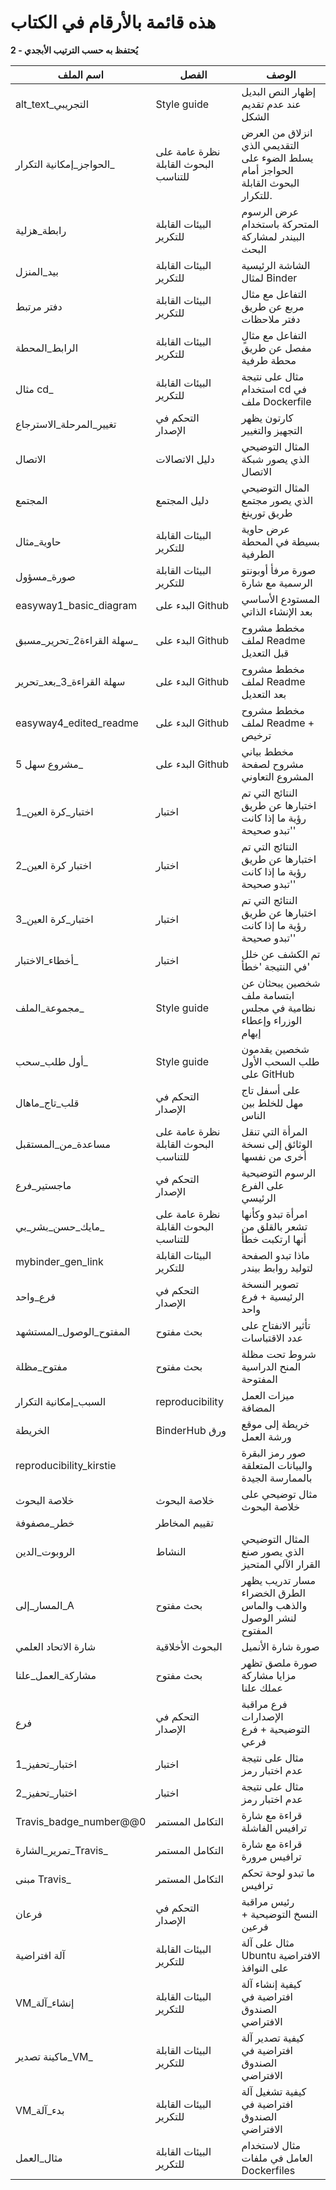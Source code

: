 # هذه قائمة بالأرقام في الكتاب

**2 - يُحتفظ به حسب الترتيب الأبجدي**

| اسم الملف                 | الفصل                                | الوصف                                                                              |
| ------------------------- | ------------------------------------ | ---------------------------------------------------------------------------------- |
| alt_text_التجريبي       | Style guide                          | إظهار النص البديل عند عدم تقديم الشكل                                             |
| الحواجز_إمكانية التكرار_ | نظرة عامة على البحوث القابلة للتناسب | انزلاق من العرض التقديمي الذي يسلط الضوء على الحواجز أمام البحوث القابلة للتكرار. |
| رابطة_هزلية               | البيئات القابلة للتكرير             | عرض الرسوم المتحركة باستخدام البيندر لمشاركة البحث                                 |
| بيد_المنزل                | البيئات القابلة للتكرير             | الشاشة الرئيسية لمثال Binder                                                      |
| دفتر مرتبط                | البيئات القابلة للتكرير             | التفاعل مع مثال مربع عن طريق دفتر ملاحظات                                          |
| الرابط_المحطة             | البيئات القابلة للتكرير             | التفاعل مع مثالٍ مفصل عن طريق محطة طرفية                                           |
| مثال cd_                  | البيئات القابلة للتكرير             | مثال على نتيجة استخدام cd في ملف Dockerfile                                        |
| تغيير_المرحلة_الاسترجاع   | التحكم في الإصدار                   | كارتون يظهر التجهيز والتغيير                                                       |
| الاتصال                   | دليل الاتصالات                       | المثال التوضيحي الذي يصور شبكة الاتصال                                             |
| المجتمع                   | دليل المجتمع                         | المثال التوضيحي الذي يصور مجتمع طريق تورينغ                                        |
| حاوية_مثال                | البيئات القابلة للتكرير             | عرض حاوية بسيطة في المحطة الطرفية                                                  |
| صورة_مسؤول               | البيئات القابلة للتكرير             | صورة مرفأ أوبونتو الرسمية مع شارة                                                |
| easyway1_basic_diagram  | البدء على Github                     | المستودع الأساسي بعد الإنشاء الذاتي                                              |
| سهلة القراءة2_تحرير_مسبق_ | البدء على Github                     | مخطط مشروح لملف Readme قبل التعديل                                                 |
| سهلة القراءة_3_بعد_تحرير  | البدء على Github                     | مخطط مشروح لملف Readme بعد التعديل                                                 |
| easyway4_edited_readme  | البدء على Github                     | مخطط مشروح لملف Readme + ترخيص                                                     |
| مشروع سهل 5_              | البدء على Github                     | مخطط بياني مشروح لصفحة المشروع التعاوني                                            |
| اختبار_كرة العين_1      | اختبار                               | النتائج التي تم اختبارها عن طريق رؤية ما إذا كانت 'تبدو صحيحة'                  |
| اختبار كرة العين_2        | اختبار                               | النتائج التي تم اختبارها عن طريق رؤية ما إذا كانت 'تبدو صحيحة'                  |
| اختبار_كرة العين_3      | اختبار                               | النتائج التي تم اختبارها عن طريق رؤية ما إذا كانت 'تبدو صحيحة'                  |
| أخطاء_الاختبار_          | اختبار                               | تم الكشف عن خلل في النتيجة 'خطأ'                                                  |
| مجموعة_الملف_             | Style guide                          | شخصين يبحثان عن ابتسامة ملف نظامية في مجلس الوزراء وإعطاء إبهام                  |
| أول طلب_سحب_             | Style guide                          | شخصين يقدمون طلب السحب الأول على GitHub                                           |
| قلب_تاج_ماهال             | التحكم في الإصدار                   | على أسفل تاج مهل للخلط بين الناس                                                  |
| مساعدة_من_المستقبل        | نظرة عامة على البحوث القابلة للتناسب | المرأة التي تنقل الوثائق إلى نسخة أخرى من نفسها                                |
| ماجستير_فرع               | التحكم في الإصدار                   | الرسوم التوضيحية على الفرع الرئيسي                                                |
| مايك_حسن_بشر_بي_          | نظرة عامة على البحوث القابلة للتناسب | امرأة تبدو وكأنها تشعر بالقلق من أنها ارتكبت خطأ                               |
| mybinder_gen_link       | البيئات القابلة للتكرير             | ماذا تبدو الصفحة لتوليد روابط بيندر                                                |
| فرع_واحد                  | التحكم في الإصدار                   | تصوير النسخة الرئيسية + فرع واحد                                                  |
| المفتوح_الوصول_المستشهد   | بحث مفتوح                            | تأثير الانفتاح على عدد الاقتباسات                                                 |
| مفتوح_مظلة                | بحث مفتوح                            | شروط تحت مظلة المنح الدراسية المفتوحة                                              |
| السبب_إمكانية التكرار    | reproducibility                      | ميزات العمل المضافة                                                                |
| الخريطة                   | BinderHub ورق                        | خريطة إلى موقع ورشة العمل                                                         |
| reproducibility_kirstie   |                                      | صور رمز البقرة والبيانات المتعلقة بالممارسة الجيدة                                 |
| خلاصة البحوث              | خلاصة البحوث                         | مثال توضيحي على خلاصة البحوث                                                       |
| خطر_مصفوفة                | تقييم المخاطر                        |                                                                                    |
| الروبوت_الدين             | النشاط                               | المثال التوضيحي الذي يصور صنع القرار الآلي المتحيز                                |
| المسار_إلى_A           | بحث مفتوح                            | مسار تدريب يظهر الطرق الخضراء والذهب والماس لنشر الوصول المفتوح                    |
| شارة الاتحاد العلمي       | البحوث الأخلاقية                    | صورة شارة الأنميل                                                                 |
| مشاركة_العمل_علنا         | بحث مفتوح                            | صورة ملصق تظهر مزايا مشاركة عملك علنا                                              |
| فرع                       | التحكم في الإصدار                   | فرع مراقبة الإصدارات التوضيحية + فرع فرعي                                         |
| اختبار_تحفيز_1          | اختبار                               | مثال على نتيجة عدم اختبار رمز                                                      |
| اختبار_تحفيز_2          | اختبار                               | مثال على نتيجة عدم اختبار رمز                                                      |
| Travis_badge_number@@0  | التكامل المستمر                      | قراءة مع شارة ترافيس الفاشلة                                                       |
| تمرير_الشارة_Travis_      | التكامل المستمر                      | قراءة مع شارة ترافيس مرورة                                                         |
| مبنى Travis_              | التكامل المستمر                      | ما تبدو لوحة تحكم ترافيس                                                           |
| فرعان                     | التحكم في الإصدار                   | رئيس مراقبة النسخ التوضيحية + فرعين                                               |
| آلة افتراضية             | البيئات القابلة للتكرير             | مثال على آلة Ubuntu الافتراضية على النوافذ                                        |
| VM_إنشاء_آلة          | البيئات القابلة للتكرير             | كيفية إنشاء آلة افتراضية في الصندوق الافتراضي                                    |
| ماكينة تصدير_VM_          | البيئات القابلة للتكرير             | كيفية تصدير آلة افتراضية في الصندوق الافتراضي                                     |
| VM_بدء_آلة             | البيئات القابلة للتكرير             | كيفية تشغيل آلة افتراضية في الصندوق الافتراضي                                     |
| مثال_العمل                | البيئات القابلة للتكرير             | مثال لاستخدام العامل في ملفات Dockerfiles                                          |
